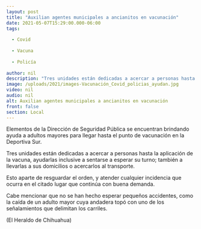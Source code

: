 ```yaml
---
layout: post
title: "Auxilian agentes municipales a ancianitos en vacunación"
date: 2021-05-07T15:29:00.000-06:00
tags:
  
  - Covid
  
  - Vacuna
  
  - Policía
  
author: nil
description: "Tres unidades están dedicadas a acercar a personas hasta la aplicación de la vacuna, ayudarlas inclusive a sentarse a esperar su turno"
image: /uploads/2021/images-Vacunación_Covid_policias_ayudan.jpg
video: nil
audio: nil
alt: Auxilian agentes municipales a ancianitos en vacunación
front: false
section: Local
---
```


Elementos de la Dirección de Seguridad Pública se encuentran brindando ayuda a adultos mayores para llegar hasta el punto de vacunación en la Deportiva Sur.

Tres unidades están dedicadas a acercar a personas hasta la aplicación de la vacuna, ayudarlas inclusive a sentarse a esperar su turno; también a llevarlas a sus domicilios o acercarlos al transporte.

Esto aparte de resguardar el orden, y atender cualquier incidencia que ocurra en el citado lugar que continúa con buena demanda.

Cabe mencionar que no se han hecho esperar pequeños accidentes, como la caída de un adulto mayor cuya andadera topó con uno de los señalamientos que delimitan los carriles.

(El Heraldo de Chihuahua)